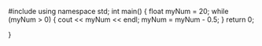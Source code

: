 #include <iostream>
using namespace std;
int main()
{
    float myNum = 20;
    while (myNum > 0)
    {
        cout << myNum << endl;
        myNum = myNum - 0.5;
    }
    return 0;

}
